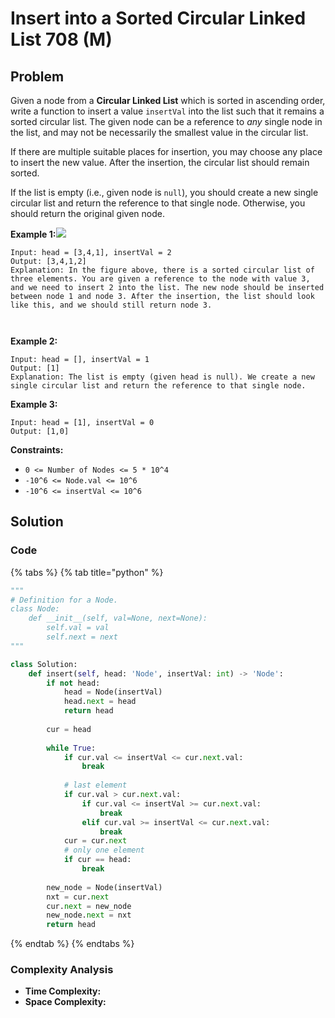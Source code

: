 # Insert into a Sorted Circular Linked List 708 (M)

## Problem

Given a node from a **Circular Linked List** which is sorted in ascending order, write a function to insert a value `insertVal` into the list such that it remains a sorted circular list. The given node can be a reference to _any_ single node in the list, and may not be necessarily the smallest value in the circular list.

If there are multiple suitable places for insertion, you may choose any place to insert the new value. After the insertion, the circular list should remain sorted.

If the list is empty (i.e., given node is `null`), you should create a new single circular list and return the reference to that single node. Otherwise, you should return the original given node.

**Example 1:**![](https://assets.leetcode.com/uploads/2019/01/19/example\_1\_before\_65p.jpg)\
&#x20;

```
Input: head = [3,4,1], insertVal = 2
Output: [3,4,1,2]
Explanation: In the figure above, there is a sorted circular list of three elements. You are given a reference to the node with value 3, and we need to insert 2 into the list. The new node should be inserted between node 1 and node 3. After the insertion, the list should look like this, and we should still return node 3.



```

**Example 2:**

```
Input: head = [], insertVal = 1
Output: [1]
Explanation: The list is empty (given head is null). We create a new single circular list and return the reference to that single node.
```

**Example 3:**

```
Input: head = [1], insertVal = 0
Output: [1,0]
```

**Constraints:**

* `0 <= Number of Nodes <= 5 * 10^4`
* `-10^6 <= Node.val <= 10^6`
* `-10^6 <= insertVal <= 10^6`

## Solution&#x20;

### Code

{% tabs %}
{% tab title="python" %}
```python
"""
# Definition for a Node.
class Node:
    def __init__(self, val=None, next=None):
        self.val = val
        self.next = next
"""

class Solution:
    def insert(self, head: 'Node', insertVal: int) -> 'Node':
        if not head:
            head = Node(insertVal)
            head.next = head
            return head
        
        cur = head
        
        while True:
            if cur.val <= insertVal <= cur.next.val:
                break
            
            # last element 
            if cur.val > cur.next.val:
                if cur.val <= insertVal >= cur.next.val:
                    break
                elif cur.val >= insertVal <= cur.next.val:
                    break
            cur = cur.next
            # only one element
            if cur == head:
                break
        
        new_node = Node(insertVal)
        nxt = cur.next
        cur.next = new_node
        new_node.next = nxt
        return head   
```
{% endtab %}
{% endtabs %}

### Complexity Analysis

* **Time Complexity:**
* **Space Complexity:**
